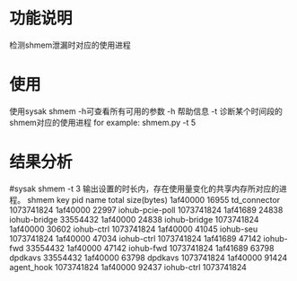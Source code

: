 # 功能说明
检测shmem泄漏时对应的使用进程
# 使用
使用sysak shmem -h可查看所有可用的参数
 -h   帮助信息
 -t   诊断某个时间段的shmem对应的使用进程
for example:
shmem.py -t 5
# 结果分析
#sysak shmem -t 3   输出设置的时长内，存在使用量变化的共享内存所对应的进程。
shmem key      pid            name                total size(bytes)
1af40000       16955          td_connector        1073741824
1af40000       22997          iohub-pcie-poll     1073741824
1af41689       24838          iohub-bridge        33554432
1af40000       24838          iohub-bridge        1073741824
1af40000       30602          iohub-ctrl          1073741824
1af40000       41045          iohub-seu           1073741824
1af40000       47034          iohub-ctrl          1073741824
1af41689       47142          iohub-fwd           33554432
1af40000       47142          iohub-fwd           1073741824
1af41689       63798          dpdkavs             33554432
1af40000       63798          dpdkavs             1073741824
1af40000       91424          agent_hook          1073741824
1af40000       92437          iohub-ctrl          1073741824

